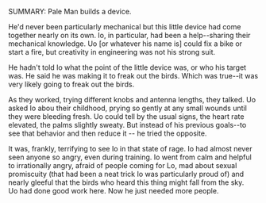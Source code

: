 SUMMARY: Pale Man builds a device. 

He'd never been particularly mechanical but this little device had come together nearly on its own. Io, in particular, had been a help--sharing their mechanical knowledge.  Uo [or whatever his name is] could fix a bike or start a fire, but creativity in engineering was not his strong suit.  

He hadn't told Io what the point of the little device was, or who his target was.  He said he was making it to freak out the birds. Which was true--it was very likely going to freak out the birds. 

As they worked, trying different knobs and antenna lengths, they talked.  Uo asked Io abou their childhood, prying so gently at any small wounds until they were bleeding fresh.  Uo could tell by the usual signs, the heart rate elevated, the palms slightly sweaty.  But instead of his previous goals--to see that behavior and then reduce it -- he tried the opposite. 

It was, frankly, terrifying to see Io in that state of rage.  Io had almost never seen anyone so angry, even during training.  Io went from calm and helpful to irrationally angry, afraid of people coming for Lo, mad about sexual promiscuity (that had been a neat trick Io was particularly proud of) and nearly gleeful that the birds who heard this thing might fall from the sky.  
Uo had done good work here.  Now he just needed more people. 